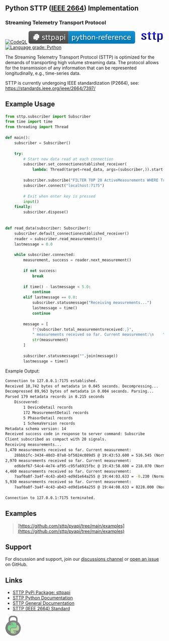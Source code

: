 ## Python STTP ([IEEE 2664](https://standards.ieee.org/project/2664.html)) Implementation
### Streaming Telemetry Transport Protocol

<!--- Do not make this image location relative, README.md in root is a symbolic reference to one in docs. See CreateReadMeSymLink.cmd for more information. --->
<img align="right" src="https://raw.githubusercontent.com/sttp/pyapi/main/docs/img/sttp.png">

[![CodeQL](https://github.com/sttp/pyapi/actions/workflows/codeql-analysis.yml/badge.svg)](https://github.com/sttp/pyapi/actions/workflows/codeql-analysis.yml) [![docs](https://raw.githubusercontent.com/sttp/pyapi/main/docs/img/py-ref.svg)]( https://sttp.github.io/pyapi) [![Language grade: Python](https://img.shields.io/lgtm/grade/python/g/sttp/pyapi.svg?logo=lgtm&logoWidth=18)](https://lgtm.com/projects/g/sttp/pyapi/context:python)

The Streaming Telemetry Transport Protocol (STTP) is optimized for the demands of transporting high volume streaming data. The protocol allows for the transmission of any information that can be represented longitudinally, e.g., time-series data.

STTP is currently undergoing IEEE standardization (P2664), see: https://standards.ieee.org/ieee/2664/7397/

## Example Usage
```python
from sttp.subscriber import Subscriber
from time import time
from threading import Thread

def main():
    subscriber = Subscriber()

    try:
        # Start new data read at each connection
        subscriber.set_connectionestablished_receiver(
            lambda: Thread(target=read_data, args=(subscriber,)).start())

        subscriber.subscribe("FILTER TOP 20 ActiveMeasurements WHERE True")
        subscriber.connect("localhost:7175")

        # Exit when enter key is pressed
        input()
    finally:
        subscriber.dispose()


def read_data(subscriber: Subscriber):
    subscriber.default_connectionestablished_receiver()
    reader = subscriber.read_measurements()
    lastmessage = 0.0

    while subscriber.connected:
        measurement, success = reader.next_measurement()

        if not success:
            break

        if time() - lastmessage < 5.0:
            continue
        elif lastmessage == 0.0:
            subscriber.statusmessage("Receiving measurements...")
            lastmessage = time()
            continue

        message = [
            f"{subscriber.total_measurementsreceived:,}",
            " measurements received so far. Current measurement:\n    ",
            str(measurement)
        ]

        subscriber.statusmessage("".join(message))
        lastmessage = time()
```

Example Output:
```cmd
Connection to 127.0.0.1:7175 established.
Received 10,742 bytes of metadata in 0.045 seconds. Decompressing...
Decompressed 89,963 bytes of metadata in 0.004 seconds. Parsing...
Parsed 179 metadata records in 0.215 seconds
    Discovered:
        1 DeviceDetail records
        172 MeasurementDetail records
        5 PhasorDetail records
        1 SchemaVersion records
Metadata schema version: 14
Received success code in response to server command: Subscribe
Client subscribed as compact with 20 signals.
Receiving measurements...
1,470 measurements received so far. Current measurement:
    28bbb1fc-3434-48d3-87a8-bf5024c089d5 @ 19:43:53.600 = 516.545 (Normal)
2,970 measurements received so far. Current measurement:
    ed6def67-54c4-4e74-af95-c95fa6915fbc @ 19:43:58.600 = 218.070 (Normal)
4,460 measurements received so far. Current measurement:
    7aaf0a8f-3a4f-4c43-ab43-ed9d1e64a255 @ 19:44:03.633 = -0.230 (Normal)
5,930 measurements received so far. Current measurement:
    7aaf0a8f-3a4f-4c43-ab43-ed9d1e64a255 @ 19:44:08.633 = 8228.000 (Normal)

Connection to 127.0.0.1:7175 terminated.
```

## Examples
> [https://github.com/sttp/pyapi/tree/main/examples](https://github.com/sttp/pyapi/tree/main/examples)


## Support
For discussion and support, join our [discussions channel](https://github.com/sttp/pyapi/discussions) or [open an issue](https://github.com/sttp/pyapi/issues) on GitHub.

## Links

* [STTP PyPi Package: sttpapi](https://pypi.org/project/sttpapi/)
* [STTP Python Documentation](https://sttp.github.io/pyapi/)
* [STTP General Documentation](https://sttp.github.io/documentation/)
* [STTP (IEEE 2664) Standard](https://standards.ieee.org/project/2664.html)


[![Lock](https://raw.githubusercontent.com/sttp/pyapi/main/docs/img/LockPython_64High.png)](https://github.com/sttp/pyapi)
